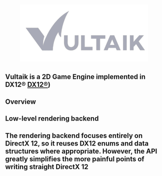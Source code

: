 

<h1 align="center">
   <img src="Logo/vultaik-logo 2.PNG" width=410>

  
  ##               Vultaik is a 2D Game Engine implemented in DX12® [DX12®]([))
  
</h1>


## Overview


## Low-level rendering backend
The rendering backend focuses entirely on DirectX 12, so it reuses DX12 enums and data structures where appropriate. However, the API greatly simplifies the more painful points of writing straight DirectX 12
-
